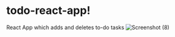 # todo-react-app!
React App which adds and deletes to-do tasks
![Screenshot (8)](https://user-images.githubusercontent.com/65077819/180493226-d99a8fdb-a8a4-4758-8e37-5b26541bae5b.png)
